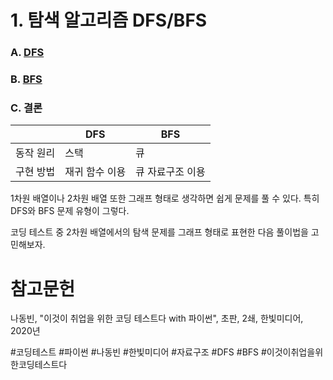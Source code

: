 # 1. 탐색 알고리즘 DFS/BFS

### A. [DFS](/알고리즘/bin/DFS.md)

### B. [BFS](/알고리즘/bin/BFS.md)

### C. 결론

|           | DFS            | BFS              |
| --------- | -------------- | ---------------- |
| 동작 원리 | 스택           | 큐               |
| 구현 방법 | 재귀 함수 이용 | 큐 자료구조 이용 |

1차원 배열이나 2차원 배열 또한 그래프 형태로 생각하면 쉽게 문제를 풀 수 있다. 특히 DFS와 BFS 문제 유형이 그렇다.

코딩 테스트 중 2차원 배열에서의 탐색 문제를 그래프 형태로 표현한 다음 풀이법을 고민해보자.

# 참고문헌

나동빈, "이것이 취업을 위한 코딩 테스트다 with 파이썬", 초판, 2쇄, 한빛미디어, 2020년

#코딩테스트 #파이썬 #나동빈 #한빛미디어 #자료구조 #DFS #BFS #이것이취업을위한코딩테스트다